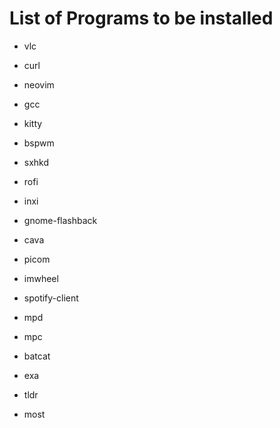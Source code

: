# List of Programs to be installed

- vlc
- curl
- neovim
- gcc
- kitty
- bspwm
- sxhkd
- rofi
- inxi
- gnome-flashback
- cava
- picom
- imwheel
- spotify-client
- mpd
- mpc

- batcat
- exa
- tldr
- most

